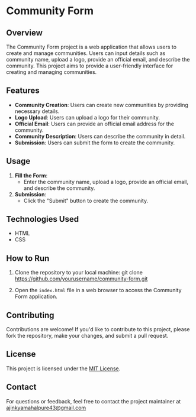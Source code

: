 # Community Form

## Overview
The Community Form project is a web application that allows users to create and manage communities. Users can input details such as community name, upload a logo, provide an official email, and describe the community. This project aims to provide a user-friendly interface for creating and managing communities.

## Features
- **Community Creation**: Users can create new communities by providing necessary details.
- **Logo Upload**: Users can upload a logo for their community.
- **Official Email**: Users can provide an official email address for the community.
- **Community Description**: Users can describe the community in detail.
- **Submission**: Users can submit the form to create the community.

## Usage
1. **Fill the Form**:
   - Enter the community name, upload a logo, provide an official email, and describe the community.
2. **Submission**:
   - Click the "Submit" button to create the community.

## Technologies Used
- HTML
- CSS

## How to Run
1. Clone the repository to your local machine:
git clone https://github.com/yourusername/community-form.git

2. Open the `index.html` file in a web browser to access the Community Form application.

## Contributing
Contributions are welcome! If you'd like to contribute to this project, please fork the repository, make your changes, and submit a pull request.

## License
This project is licensed under the [MIT License](LICENSE).

## Contact
For questions or feedback, feel free to contact the project maintainer at ajinkyamahalpure43@gmail.com

